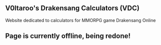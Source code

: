 

## V0ltaroo's Drakensang Calculators (VDC)
Website dedicated to calculators for MMORPG game Drakensang Online

## Page is currently offline, being redone!
